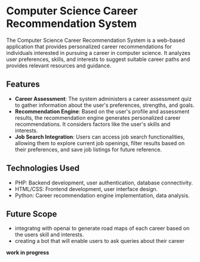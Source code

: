 # Computer Science Career Recommendation System

The Computer Science Career Recommendation System is a web-based application that provides personalized career recommendations for individuals interested in pursuing a career in computer science. It analyzes user preferences, skills, and interests to suggest suitable career paths and provides relevant resources and guidance.

## Features

- **Career Assessment**: The system administers a career assessment quiz to gather information about the user's preferences, strengths, and goals.
- **Recommendation Engine**: Based on the user's profile and assessment results, the recommendation engine generates personalized career recommendations. It considers factors like the user's skills and interests.
- **Job Search Integration**: Users can access job search functionalities, allowing them to explore current job openings, filter results based on their preferences, and save job listings for future reference.

## Technologies Used

- PHP: Backend development, user authentication, database connectivity.
- HTML/CSS: Frontend development, user interface design.
- Python: Career recommendation engine implementation, data analysis.


## Future Scope
- integratng with openai to generate road maps of each career based on the users skill and interests. 
- creating a bot that will enable users to ask queries about their career 

**work in progress**
